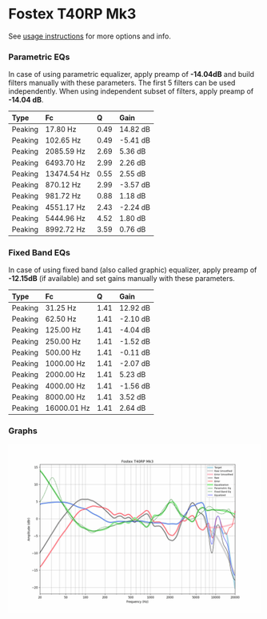 # Fostex T40RP Mk3
See [usage instructions](https://github.com/jaakkopasanen/AutoEq#usage) for more options and info.

### Parametric EQs
In case of using parametric equalizer, apply preamp of **-14.04dB** and build filters manually
with these parameters. The first 5 filters can be used independently.
When using independent subset of filters, apply preamp of **-14.04 dB**.

| Type    | Fc          |    Q | Gain     |
|:--------|:------------|:-----|:---------|
| Peaking | 17.80 Hz    | 0.49 | 14.82 dB |
| Peaking | 102.65 Hz   | 0.49 | -5.41 dB |
| Peaking | 2085.59 Hz  | 2.69 | 5.36 dB  |
| Peaking | 6493.70 Hz  | 2.99 | 2.26 dB  |
| Peaking | 13474.54 Hz | 0.55 | 2.55 dB  |
| Peaking | 870.12 Hz   | 2.99 | -3.57 dB |
| Peaking | 981.72 Hz   | 0.88 | 1.18 dB  |
| Peaking | 4551.17 Hz  | 2.43 | -2.24 dB |
| Peaking | 5444.96 Hz  | 4.52 | 1.80 dB  |
| Peaking | 8992.72 Hz  | 3.59 | 0.76 dB  |

### Fixed Band EQs
In case of using fixed band (also called graphic) equalizer, apply preamp of **-12.15dB**
(if available) and set gains manually with these parameters.

| Type    | Fc          |    Q | Gain     |
|:--------|:------------|:-----|:---------|
| Peaking | 31.25 Hz    | 1.41 | 12.92 dB |
| Peaking | 62.50 Hz    | 1.41 | -2.10 dB |
| Peaking | 125.00 Hz   | 1.41 | -4.04 dB |
| Peaking | 250.00 Hz   | 1.41 | -1.52 dB |
| Peaking | 500.00 Hz   | 1.41 | -0.11 dB |
| Peaking | 1000.00 Hz  | 1.41 | -2.07 dB |
| Peaking | 2000.00 Hz  | 1.41 | 5.23 dB  |
| Peaking | 4000.00 Hz  | 1.41 | -1.56 dB |
| Peaking | 8000.00 Hz  | 1.41 | 3.52 dB  |
| Peaking | 16000.01 Hz | 1.41 | 2.64 dB  |

### Graphs
![](./Fostex%20T40RP%20Mk3.png)